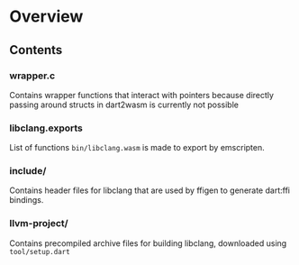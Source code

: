 # Overview

## Contents

### wrapper.c

Contains wrapper functions that interact with pointers because directly passing around structs in dart2wasm is currently not possible

### libclang.exports

List of functions `bin/libclang.wasm` is made to export by emscripten.

### include/

Contains header files for libclang that are used by ffigen to generate dart:ffi bindings.

### llvm-project/

Contains precompiled archive files for building libclang, downloaded using `tool/setup.dart`
